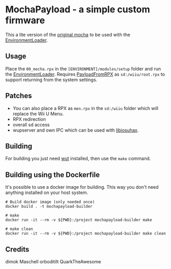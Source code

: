 # MochaPayload - a simple custom firmware
This a lite version of the [original mocha](https://github.com/dimok789/mocha) to be used with the [EnvironmentLoader](https://github.com/wiiu-env/EnvironmentLoader).

## Usage
Place the `00_mocha.rpx` in the `[ENVIRONMENT]/modules/setup` folder and run the [EnvironmentLoader](https://github.com/wiiu-env/EnvironmentLoader).
Requires [PayloadFromRPX](https://github.com/wiiu-env/PayloadFromRPX) as `sd:/wiiu/root.rpx` to support returning from the system settings.

## Patches
- You can also place a RPX as `men.rpx` in the `sd:/wiiu` folder which will replace the Wii U Menu.
- RPX redirection
- overall sd access
- wupserver and own IPC which can be used with [libiosuhax](https://github.com/wiiu-env/libiosuhax).

## Building

For building you just need [wut](https://github.com/devkitPro/wut/) installed, then use the `make` command.


## Building using the Dockerfile

It's possible to use a docker image for building. This way you don't need anything installed on your host system.

```
# Build docker image (only needed once)
docker build . -t mochapayload-builder

# make 
docker run -it --rm -v ${PWD}:/project mochapayload-builder make

# make clean
docker run -it --rm -v ${PWD}:/project mochapayload-builder make clean
```



## Credits
dimok
Maschell
orboditilt
QuarkTheAwesome
